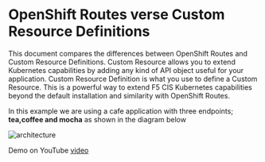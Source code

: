 # OpenShift Routes verse Custom Resource Definitions

This document compares the differences between OpenShift Routes and Custom Resource Definitions. Custom Resource allows you to extend Kubernetes capabilities by adding any kind of API object useful for your application. Custom Resource Definition is what you use to define a Custom Resource. This is a powerful way to extend F5 CIS Kubernetes capabilities beyond the default installation and similarity with OpenShift Routes.

In this example we are using a cafe application with three endpoints; **tea,coffee and mocha** as shown in the diagram below

![architecture](https://github.com/mdditt2000/k8s-bigip-ctlr/blob/main/user_guides/simplifying-ingress/diagram/2021-10-15_14-05-41.png)

Demo on YouTube [video]()

